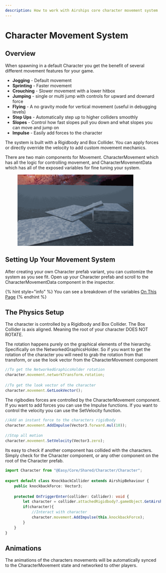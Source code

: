 ```yaml
---
description: How to work with Airships core character movement system
---
```


# Character Movement System

## Overview

When spawning in a default Character you get the benefit of several different movement features for your game.&#x20;

* **Jogging** - Default movement
* **Sprinting** - Faster movement
* **Crouching** - Slower movement with a lower hitbox
* **Jumping** - single or multi jump with controls for upward and downard force
* **Flying** - A no gravity mode for vertical movement (useful in debugging levels)
* **Step Ups** - Automatically step up to higher colliders smoothly
* **Slopes** - Control how fast slopes pull you down and what slopes you can move and jump on
* **Impulse** - Easily add forces to the character

The system is built with a Rigidbody and Box Collider. You can apply forces or directly override the velocity to add custom movement mechanics.

There are two main components for Movement. CharacterMovement which has all the logic for controlling movement, and CharacterMovementData which has all of the exposed variables for fine tuning your system.&#x20;

<figure><img src="../../.gitbook/assets/AirshipCharacterMovement (1).gif" alt="" width="375"><figcaption></figcaption></figure>

## Setting Up Your Movement System

After creating your own Character prefab variant, you can customize the system as you see fit. Open up your Character prefab and scroll to the CharacterMovementData component in the inspector.&#x20;

{% hint style="info" %}
You can see a breakdown of the variables [On This Page](character-movement-data.md)
{% endhint %}



## The Physics Setup

The character is controlled by a Rigidbody and Box Collider. The Box Collider is axis aligned. Meaning the root of your character DOES NOT ROTATE.&#x20;

The rotation happens purely on the graphical elements of the hierarchy. Specifically on the NetworkedGraphicsHolder. So if you want to get the rotation of the character you will need to grab the rotation from that transform, or use the look vector from the CharacterMovement component

```typescript
//To get the NetworkedGraphicsHolder rotation
character.movement.networkTransform.rotation;

//To get the look vector of the character
character.movement.GetLookVector();
```

The rigibodies forces are controlled by the CharacterMovement component. If you want to add forces you can use the Impulse functions. If you want to control the velocity you can use the SetVelocity function.

```typescript
//Add an instant force to the characters rigidbody
character.movement.AddImpulse(Vector3.forward.mul(10));

//Stop all motion
character.movement.SetVelocity(Vector3.zero);
```

Its easy to check if another component has collided with the characters. Simply check for the Character component, or any other component on the root of the Character prefab.&#x20;

```typescript
import Character from "@Easy/Core/Shared/Character/Character";

export default class KnockbackCollider extends AirshipBehaviour {
    public knockbackForce: Vector3;

    protected OnTriggerEnter(collider: Collider): void {
        let character = collider.attachedRigidbody?.gameObject.GetAirshipComponent<Character>();
        if(character){
            //Interact with character
            character.movement.AddImpulse(this.knockbackForce);
        }
    }
}
```

## Animations

The animations of the characters movements will be automatically synced to the CharacterMovement state and networked to other players.
